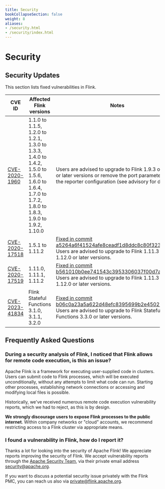 ```yaml
---
title: Security
bookCollapseSection: false
weight: 8
aliases:
- /security.html
- /security/index.html
---
```

<!--
Licensed to the Apache Software Foundation (ASF) under one
or more contributor license agreements.  See the NOTICE file
distributed with this work for additional information
regarding copyright ownership.  The ASF licenses this file
to you under the Apache License, Version 2.0 (the
"License"); you may not use this file except in compliance
with the License.  You may obtain a copy of the License at

  http://www.apache.org/licenses/LICENSE-2.0

Unless required by applicable law or agreed to in writing,
software distributed under the License is distributed on an
"AS IS" BASIS, WITHOUT WARRANTIES OR CONDITIONS OF ANY
KIND, either express or implied.  See the License for the
specific language governing permissions and limitations
under the License.
-->

# Security

## Security Updates

This section lists fixed vulnerabilities in Flink.

<table class="table">
	<thead>
		<tr>
			<th style="width: 20%">CVE ID</th>
			<th style="width: 30%">Affected Flink versions</th>
			<th style="width: 50%">Notes</th>
		</tr>
	</thead>
	<tr>
		<td>
			<a href="https://cve.mitre.org/cgi-bin/cvename.cgi?name=CVE-2020-1960">CVE-2020-1960</a>
		</td>
		<td>
			1.1.0 to 1.1.5, 1.2.0 to 1.2.1, 1.3.0 to 1.3.3, 1.4.0 to 1.4.2, 1.5.0 to 1.5.6, 1.6.0 to 1.6.4, 1.7.0 to 1.7.2, 1.8.0 to 1.8.3, 1.9.0 to 1.9.2, 1.10.0
		</td>
		<td>
			Users are advised to upgrade to Flink 1.9.3 or 1.10.1 or later versions or remove the port parameter from the reporter configuration (see advisory for details).
		</td>
	</tr>
	<tr>
		<td>
			<a href="https://cve.mitre.org/cgi-bin/cvename.cgi?name=CVE-2020-17518">CVE-2020-17518</a>
		</td>
		<td>
			1.5.1 to 1.11.2
		</td>
		<td>
			<a href="https://github.com/apache/flink/commit/a5264a6f41524afe8ceadf1d8ddc8c80f323ebc4">Fixed in commit a5264a6f41524afe8ceadf1d8ddc8c80f323ebc4</a> <br>
			Users are advised to upgrade to Flink 1.11.3 or 1.12.0 or later versions.
		</td>
	</tr>
	<tr>
		<td>
			<a href="https://cve.mitre.org/cgi-bin/cvename.cgi?name=CVE-2020-17519">CVE-2020-17519</a>
		</td>
		<td>
			1.11.0, 1.11.1, 1.11.2
		</td>
		<td>
			<a href="https://github.com/apache/flink/commit/b561010b0ee741543c3953306037f00d7a9f0801">Fixed in commit b561010b0ee741543c3953306037f00d7a9f0801</a> <br>
			Users are advised to upgrade to Flink 1.11.3 or 1.12.0 or later versions.
		</td>
	</tr>
	<tr>
		<td>
			<a href="https://cve.mitre.org/cgi-bin/cvename.cgi?name=CVE-2023-41834">CVE-2023-41834</a>
		</td>
		<td>
			Flink Stateful Functions 3.1.0, 3.1.1, 3.2.0
		</td>
		<td>
			<a href="https://github.com/apache/flink-statefun/commit/b06c0a23a5a622d48efc8395699b2e4502bd92be">Fixed in commit b06c0a23a5a622d48efc8395699b2e4502bd92be</a> <br>
			Users are advised to upgrade to Flink Stateful Functions 3.3.0 or later versions.
		</td>
	</tr>
</table>


## Frequently Asked Questions

### During a security analysis of Flink, I noticed that Flink allows for remote code execution, is this an issue?

Apache Flink is a framework for executing user-supplied code in clusters. Users can submit code to Flink processes, which will be executed unconditionally, without any attempts to limit what code can run. Starting other processes, establishing network connections or accessing and modifying local files is possible.

Historically, we've received numerous remote code execution vulnerability reports, which we had to reject, as this is by design.

**We strongly discourage users to expose Flink processes to the public internet**. Within company networks or "cloud" accounts, we recommend restricting access to a Flink cluster via appropriate means.


### I found a vulnerability in Flink, how do I report it?

Thanks a lot for looking into the security of Apache Flink! We appreciate reports improving the security of Flink. We accept vulnerability reports through the [Apache Security Team](https://www.apache.org/security/), via their private email address [security@apache.org](mailto:security@apache.org).

If you want to discuss a potential security issue privately with the Flink PMC, you can reach us also via [private@flink.apache.org](mailto:private@flink.apache.org).
